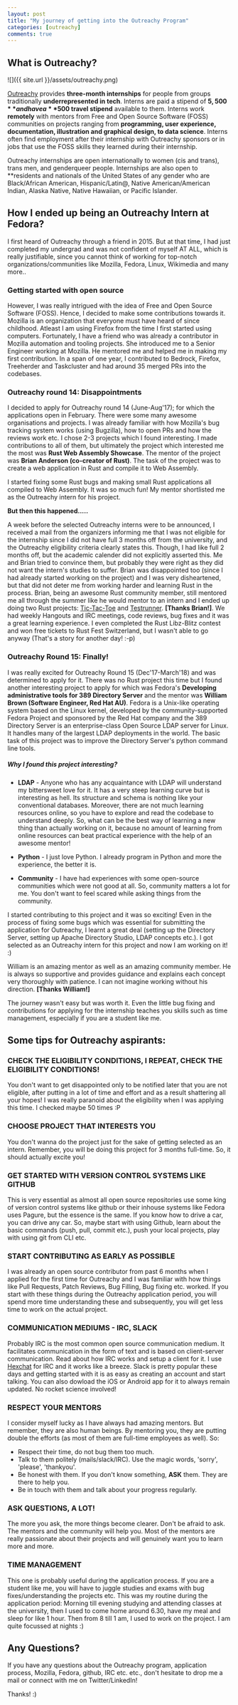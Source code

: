```yaml
---
layout: post
title: "My journey of getting into the Outreachy Program"
categories: [outreachy]
comments: true
---
```


## What is Outreachy?

![]({{ site.url }}/assets/outreachy.png)

[Outreachy](https://www.outreachy.org/) provides **three-month internships** for people from groups traditionally **underrepresented in tech**. Interns are paid a stipend of **$5,500** and have a **$500 travel stipend** available to them. Interns work **remotely** with mentors from Free and Open Source Software (FOSS) communities on projects ranging from **programming, user experience, documentation, illustration and graphical design, to data science**. Interns often find employment after their internship with Outreachy sponsors or in jobs that use the FOSS skills they learned during their internship.

Outreachy internships are open internationally to women (cis and trans), trans men, and genderqueer people. Internships are also open to **residents and nationals of the United States of any gender who are Black/African American, Hispanic/Latin@, Native American/American Indian, Alaska Native, Native Hawaiian, or Pacific Islander.

## How I ended up being an Outreachy Intern at Fedora?

I first heard of Outreachy through a friend in 2015. But at that time, I had just completed my undergrad and was not confident of myself AT ALL, which is really justifiable, since you cannot think of working for top-notch organizations/communities like Mozilla, Fedora, Linux, Wikimedia and many more..

### Getting started with open source

However, I was really intrigued with the idea of Free and Open Source Software (FOSS). Hence, I decided to make some contributions towards it.
Mozilla is an organization that everyone must have heard of since childhood. Atleast I am using Firefox from the time I first started using computers. Fortunately, I have a friend who was already a contributor in Mozilla automation and tooling projects. She introduced me to a Senior Engineer working at Mozilla. He mentored me and helped me in making my first contribution. In a span of one year, I contributed to Bedrock, Firefox, Treeherder and Taskcluster and had around 35 merged PRs into the codebases.

### Outreachy round 14: Disappointments

I decided to apply for Outreachy round 14 (June-Aug'17); for which the applications open in February.
There were some many awesome organisations and projects. I was already familiar with how Mozilla's bug tracking system works (using Bugzilla), how to open PRs and how the reviews work etc. I chose 2-3 projects which I found interesting. I made contributions to all of them, but
ultimately the project which interested me the most was **Rust Web Assembly Showcase**. The mentor of the project was **Brian Anderson (co-creator of Rust)**. The task of the project was to create a web application in Rust and compile it to Web Assembly.

I started fixing some Rust bugs and making small Rust applications all compiled to Web Assembly. It was so much fun! My mentor shortlisted me as the Outreachy intern for his project.

**But then this happened.....**

A week before the selected Outreachy interns were to be announced, I received a mail from the organizers informing me that I was not eligible for the internship since I did not have full 3 months off from the university, and the Outreachy eligibility criteria clearly states this. Though, I had like full 2 months off, but the academic calender did not explicitly asserted this. Me and Brian tried to convince them, but probably they were right as they did not want the intern's studies to suffer. Brian was disappointed too (since I had already started working on the project) and I was very disheartened, but that did not deter me from working harder and learning Rust in the process. Brian, being an awesome Rust community member, still mentored me all through the summer like he would mentor to an intern and I ended up doing two Rust projects: [Tic-Tac-Toe](https://github.com/alisha17/tic-tac-toe) and [Testrunner](https://github.com/alisha17/testrunner). **[Thanks Brian!]**. We had weekly Hangouts and IRC meetings, code reviews, bug fixes and it was a great learning experience. I even completed the Rust Libz-Blitz contest and won free tickets to Rust Fest Switzerland, but I wasn't able to go anyway (That's a story for another day! :-p)

### Outreachy Round 15: Finally!
I was really excited for Outreachy Round 15 (Dec'17-March'18) and was determined to apply for it.
There was no Rust project this time but I found another interesting project to apply for which was Fedora's **Developing administrative tools for 389 Directory Server** and the mentor was **William Brown (Software Engineer, Red Hat AU)**. Fedora is a Unix-like operating system based on the Linux kernel, developed by the community-supported Fedora Project and sponsored by the Red Hat company and the 389 Directory Server is an enterprise-class Open Source LDAP server for Linux. It handles many of the largest LDAP deployments in the world. The basic task of this project was to improve the Directory Server's python command line tools.

##### Why I found this project interesting?

* **LDAP** - Anyone who has any acquaintance with LDAP will understand my bittersweet love for it. It has a very steep learning curve but is interesting as hell. Its structure and schema is nothing like your conventional databases. Moreover, there are not much learning resources online, so you have to explore and read the codebase to understand deeply. So, what can be the best way of learning a new thing than actually working on it, because no amount of learning from online resources can beat practical experience with the help of an awesome mentor!

* **Python** - I just love Python. I already program in Python and more the experience, the better it is.

* **Community** - I have had experiences with some open-source communities which were not good at all. So, community matters a lot for me. You don't want to feel scared while asking things from the community.

I started contributing to this project and it was so exciting! Even in the process of fixing some bugs which was essential for submitting the application for Outreachy, I learnt a great deal (setting up the Directory Server, setting up Apache Directory Studio, LDAP concepts etc.). I got selected as an Outreachy intern for this project and now I am working on it! :)

William is an amazing mentor as well as an amazing community member. He is always so supportive and provides guidance and explains each concept very thoroughly with patience. I can not imagine working without his direction. **[Thanks William!]**

The journey wasn't easy but was worth it. Even the little bug fixing and contributions for applying for the internship teaches you skills such as time management, especially if you are a student like me.

## Some tips for Outreachy aspirants:

### CHECK THE ELIGIBILITY CONDITIONS, I REPEAT, CHECK THE ELIGIBILITY CONDITIONS!
You don't want to get disappointed only to be notified later that you are not eligible, after putting in a lot of time and effort and as a result shattering all your hopes! I was really paranoid about the eligibility when I was applying this time. I checked maybe 50 times :P

### CHOOSE PROJECT THAT INTERESTS YOU
You don't wanna do the project just for the sake of getting selected as an intern. Remember, you will be doing this project for 3 months full-time. So, it should actually excite you!

### GET STARTED WITH VERSION CONTROL SYSTEMS LIKE GITHUB
This is very essential as almost all open source repositories use some king of version control systems like github or their inhouse systems like Fedora uses Pagure, but the essence is the same. If you know how to drive a car, you can drive any car. So, maybe start with using Github, learn about the basic commands (push, pull, commit etc.), push your local projects, play with using git from CLI etc.

### START CONTRIBUTING AS EARLY AS POSSIBLE
I was already an open source contributor from past 6 months when I applied for the first time for Outreachy and I was familiar with  how things like Pull Requests, Patch Reviews, Bug Filling, Bug fixing etc. worked. If you start with these things during the Outreachy application period, you will spend more time understanding these and subsequently, you will get less time to work on the actual project.

### COMMUNICATION MEDIUMS - IRC, SLACK
Probably IRC is the most common open source communication medium. It facilitates communication in the form of text and is based on client-server communication. Read about how IRC works and setup a client for it. I use [Hexchat](https://hexchat.github.io/) for IRC and it works like a breeze.
Slack is pretty popular these days and getting started with it is as easy as creating an account and start talking. You can also dowload the iOS or Android app for it to always remain updated. No rocket science involved!

### RESPECT YOUR MENTORS
I consider myself lucky as I have always had amazing mentors. But remember, they are also human beings. By mentoring you, they are putting double the efforts (as most of them are full-time employees as well). So:

* Respect their time, do not bug them too much.
* Talk to them politely (mails/slack/IRC). Use the magic words, 'sorry', 'please', 'thankyou'.
* Be honest with them. If you don't know something, **ASK** them. They are there to help you.
* Be in touch with them and talk about your progress regularly.

### ASK QUESTIONS, A LOT!
The more you ask, the more things become clearer. Don't be afraid to ask. The mentors and the community will help you. Most of the mentors are really passionate about their projects and will genuinely want you to learn more and more.

### TIME MANAGEMENT
This one is probably useful during the application process. If you are a student like me, you will have to juggle studies and exams with bug fixes/understanding the projects etc. This was my routine during the application period: Morning till evening studying and attending classes at the university, then I used to come home around 6.30, have my meal and sleep for like 1 hour. Then from 8 till 1 am, I used to work on the project. I am quite focussed at nights :)


## Any Questions?

If you have any questions about the Outreachy program, application process, Mozilla, Fedora, github, IRC etc. etc., don't hesitate to drop me a mail or connect with me on Twitter/LinkedIn!

Thanks! :)

